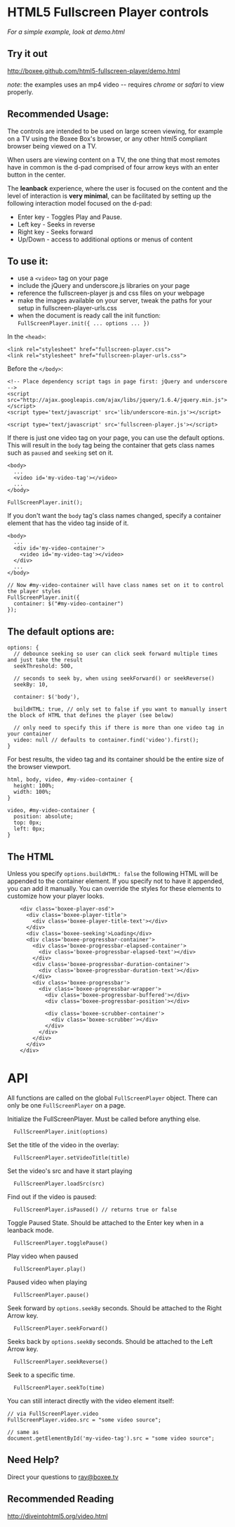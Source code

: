 HTML5 Fullscreen Player controls
================================

*For a simple example, look at demo.html*

Try it out
-----------

http://boxee.github.com/html5-fullscreen-player/demo.html

*note*: 
the examples uses an mp4 video -- requires *chrome* or *safari* to view properly.


Recommended Usage:
-----------
The controls are intended to be used on large screen viewing, for example on a TV using the Boxee Box's browser, or any other html5 compliant browser being viewed on a TV.

When users are viewing content on a TV, the one thing that most remotes have in common is the d-pad comprised of four arrow keys with an enter button in the center.

The **leanback** experience, where the user is focused on the content and the level of interaction is **very minimal**, can be facilitated by setting up the following interaction model focused on the d-pad:

  * Enter key - Toggles Play and Pause.
  * Left key - Seeks in reverse
  * Right key - Seeks forward
  * Up/Down - access to additional options or menus of content

To use it:
----------
  * use a `<video>` tag on your page
  * include the jQuery and underscore.js libraries on your page
  * reference the fullscreen-player js and css files on your webpage
  * make the images available on your server, tweak the paths for your setup in fullscreen-player-urls.css
  * when the document is ready call the init function: `FullScreenPlayer.init({ ... options ... })`
  

In the `<head>`:
  
    <link rel="stylesheet" href="fullscreen-player.css">
    <link rel="stylesheet" href="fullscreen-player-urls.css">
    
Before the `</body>`:

    <!-- Place dependency script tags in page first: jQuery and underscore -->
    <script src="http://ajax.googleapis.com/ajax/libs/jquery/1.6.4/jquery.min.js"></script>
    <script type='text/javascript' src='lib/underscore-min.js'></script>

    <script type='text/javascript' src='fullscreen-player.js'></script>
    
  
If there is just one video tag on your page, you can use the default options.  This will result in the `body` tag being the container that gets class names such as `paused` and `seeking` set on it.

    <body>
      ...
      <video id='my-video-tag'></video>
      ...
    </body>
  
    FullScreenPlayer.init();
    
If you don't want the `body` tag's class names changed, specify a container element that has the video tag inside of it.

    <body>
      ...
      <div id='my-video-container'>
        <video id='my-video-tag'></video>
      </div>
      ...
    </body>
    
    // Now #my-video-container will have class names set on it to control the player styles
    FullScreenPlayer.init({
      container: $("#my-video-container")
    });


The default options are:
------------------------
    options: {
      // debounce seeking so user can click seek forward multiple times and just take the result
      seekThreshold: 500, 
      
      // seconds to seek by, when using seekForward() or seekReverse()
      seekBy: 10,
      
      container: $('body'),
      
      buildHTML: true, // only set to false if you want to manually insert the block of HTML that defines the player (see below)
      
      // only need to specify this if there is more than one video tag in your container
      video: null // defaults to container.find('video').first();
    }
  
For best results, the video tag and its container should be the entire size of the browser viewport.

    html, body, video, #my-video-container {
      height: 100%;
      width: 100%;  
    }

    video, #my-video-container {
      position: absolute;
      top: 0px;
      left: 0px;
    }

The HTML
--------

Unless you specify `options.buildHTML: false` the following HTML will be appended to the container element.  If you specify not to have it appended, you can add it manually.  You can override the styles for these elements to customize how your player looks.

        <div class='boxee-player-osd'>
          <div class='boxee-player-title'>
            <div class='boxee-player-title-text'></div>
          </div>
          <div class='boxee-seeking'>Loading</div>
          <div class='boxee-progressbar-container'>
            <div class='boxee-progressbar-elapsed-container'>
              <div class='boxee-progressbar-elapsed-text'></div>
            </div>
            <div class='boxee-progressbar-duration-container'>
              <div class='boxee-progressbar-duration-text'></div>
            </div>
            <div class='boxee-progressbar'>
              <div class='boxee-progressbar-wrapper'>
                <div class='boxee-progressbar-buffered'></div>
                <div class='boxee-progressbar-position'></div>
      
                <div class='boxee-scrubber-container'>
                  <div class='boxee-scrubber'></div>
                </div>
              </div>
            </div>
          </div>
        </div>


API
======

All functions are called on the global `FullScreenPlayer` object.  There can only be one `FullScreenPlayer` on a page.

Initialize the FullScreenPlayer.  Must be called before anything else.

      FullScreenPlayer.init(options)

Set the title of the video in the overlay:
    
      FullScreenPlayer.setVideoTitle(title)

Set the video's src and have it start playing
    
      FullScreenPlayer.loadSrc(src)

Find out if the video is paused:

      FullScreenPlayer.isPaused() // returns true or false

Toggle Paused State.  Should be attached to the Enter key when in a leanback mode.
    
      FullScreenPlayer.togglePause()

Play video when paused
    
      FullScreenPlayer.play()

Paused video when playing
    
      FullScreenPlayer.pause()

Seek forward by `options.seekBy` seconds.  Should be attached to the Right Arrow key.
      
      FullScreenPlayer.seekForward() 

Seeks back by `options.seekBy` seconds.  Should be attached to the Left Arrow key.
    
      FullScreenPlayer.seekReverse() 

Seek to a specific time.
    
      FullScreenPlayer.seekTo(time)

You can still interact directly with the video element itself:

    // via FullScreenPlayer.video
    FullScreenPlayer.video.src = "some video source";

    // same as
    document.getElementById('my-video-tag').src = "some video source";


Need Help?
----------
Direct your questions to ray@boxee.tv

Recommended Reading
-------------------
http://diveintohtml5.org/video.html

